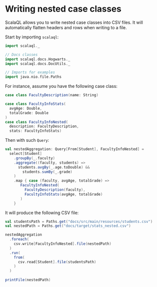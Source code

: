 # Writing nested case classes

ScalaQL allows you to write nested case classes into CSV files.
It will automatically flatten headers and rows when writing to a file.

Start by importing `scalaql`:

```scala mdoc
import scalaql._

// Docs classes
import scalaql.docs.Hogwarts._
import scalaql.docs.DocUtils._

// Imports for examples
import java.nio.file.Paths
```

For instance, assume you have the following case class:

```scala mdoc
case class FacultyDescription(name: String)

case class FacultyInfoStats(
  avgAge: Double, 
  totalGrade: Double
)
case class FacultyInfoNested(
  description: FacultyDescription, 
  stats: FacultyInfoStats)
```

Then with such `Query`:

```scala mdoc
val nestedAggregation: Query[From[Student], FacultyInfoNested] =
  select[Student]
    .groupBy(_.faculty)
    .aggregate((faculty, students) =>
      students.avgBy(_.age.toDouble) &&
        students.sumBy(_.grade)
    )
    .map { case (faculty, avgAge, totalGrade) => 
       FacultyInfoNested(
         FacultyDescription(faculty),
         FacultyInfoStats(avgAge, totalGrade)
       )
    }
```

It will produce the following CSV file:

```scala mdoc
val studentsPath = Paths.get("docs/src/main/resources/students.csv")
val nestedPath = Paths.get("docs/target/stats_nested.csv")

nestedAggregation
  .foreach(
    csv.write[FacultyInfoNested].file(nestedPath)
  )
  .run(
    from(
      csv.read[Student].file(studentsPath)
    )
  )
  
printFile(nestedPath)
```
